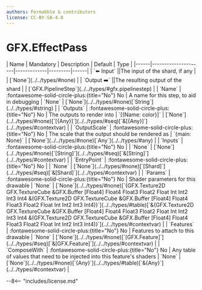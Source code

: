 ```yaml
---
authors: Formabble & contributors
license: CC-BY-SA-4.0
---
```



# GFX.EffectPass

<div class="sh-parameters" markdown="1">
| Name | Mandatory | Description | Default | Type |
|------|---------------------|-------------|---------|------|
| `⬅️ Input` ||The input of the shard, if any | | [`None`](../../types/#none) |
| `Output ➡️` ||The resulting output of the shard | | [`GFX.PipelineStep`](../../types/#gfx.pipelinestep) |
| `Name` | :fontawesome-solid-circle-plus:{title="No"} No  | A name for this step, to aid in debugging | `None` | [`None`](../../types/#none)[`String`](../../types/#string) |
| `Outputs` | :fontawesome-solid-circle-plus:{title="No"} No  | The outputs to render into | `[{Name: color}]` | [`None`](../../types/#none)[`[{Any}]`](../../types/#seq)[`&[{Any}]`](../../types/#contextvar) |
| `OutputScale` | :fontawesome-solid-circle-plus:{title="No"} No  | The scale that the output should be rendered as | `{main: None}` | [`None`](../../types/#none)[`Any`](../../types/#any) |
| `Inputs` | :fontawesome-solid-circle-plus:{title="No"} No  |  | `None` | [`None`](../../types/#none)[`[String]`](../../types/#seq)[`&[String]`](../../types/#contextvar) |
| `EntryPoint` | :fontawesome-solid-circle-plus:{title="No"} No  |  | `None` | [`None`](../../types/#none)[`[Shard]`](../../types/#seq)[`&[Shard]`](../../types/#contextvar) |
| `Params` | :fontawesome-solid-circle-plus:{title="No"} No  | Shader parameters for this drawable | `None` | [`None`](../../types/#none)[`{GFX.Texture2D GFX.TextureCube &GFX.Buffer [Float4] Float4 Float3 Float2 Float Int Int2 Int3 Int4 &(GFX.Texture2D GFX.TextureCube &GFX.Buffer [Float4] Float4 Float3 Float2 Float Int Int2 Int3 Int4)}`](../../types/#table)[`&{GFX.Texture2D GFX.TextureCube &GFX.Buffer [Float4] Float4 Float3 Float2 Float Int Int2 Int3 Int4 &(GFX.Texture2D GFX.TextureCube &GFX.Buffer [Float4] Float4 Float3 Float2 Float Int Int2 Int3 Int4)}`](../../types/#contextvar) |
| `Features` | :fontawesome-solid-circle-plus:{title="No"} No  | Features to attach to this drawable | `None` | [`None`](../../types/#none)[`[GFX.Feature]`](../../types/#seq)[`&[GFX.Feature]`](../../types/#contextvar) |
| `ComposeWith` | :fontawesome-solid-circle-plus:{title="No"} No  | Any table of values that need to be injected into this feature's shaders | `None` | [`None`](../../types/#none)[`{Any}`](../../types/#table)[`&{Any}`](../../types/#contextvar) |

</div>



--8<-- "includes/license.md"

